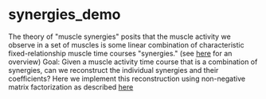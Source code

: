# synergies_demo


The theory of "muscle synergies" posits that the muscle activity we observe in a set of muscles is some linear combination of characteristic 
fixed-relationship muscle time courses "synergies." (see 
[here](https://papers.nips.cc/paper/1974-modularity-in-the-motor-system-decomposition-of-muscle-patterns-as-combinations-of-time-varying-synergies.pdf) for an overview)
Goal: Given a muscle activity time course that is a combination of synergies, can we reconstruct the individual synergies and their coefficients?
Here we implement this reconstruction using non-negative matrix factorization as described [here](https://www.researchgate.net/publication/10921359_Combinations_of_muscle_synergies_in_the_construction_of_a_natural_motor_behavior)
